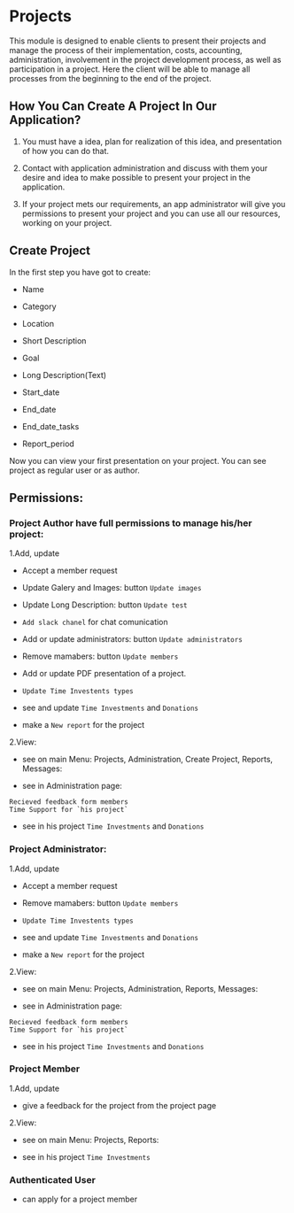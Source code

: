 # Projects

This module is designed to enable clients to present their projects and
manage the process of their implementation, costs, accounting,
administration, involvement in the project development process, as well
as participation in a project. Here the client will be able to manage
all processes from the beginning to the end of the project.

## How You Can Create A Project In Our Application?

1. You must have a idea, plan for realization of this idea, and presentation
of how you can do that.

2. Contact with application administration and discuss with them your desire and idea to make possible to present your project in the application.

3. If your project mets our requirements, an app administrator will give you permissions to present your project and you can use all our resources, working on your project.

## Create Project
In the first step you have got to create:

- Name

- Category

- Location

- Short Description

- Goal

- Long Description(Text)

- Start_date

- End_date

- End_date_tasks

- Report_period

Now you can view your first presentation on your project. You can see project as regular user or as author.

## Permissions:

###  Project Author have full permissions to manage his/her project:

1.Add, update

- Accept a member request

- Update Galery and Images: button `Update images`

- Update Long Description: button `Update test`

- `Add slack chanel` for chat comunication

- Add or update administrators: button `Update administrators`

- Remove mamabers: button `Update members`

- Add or update PDF presentation of a project.

- `Update Time Investents types`

- see and update `Time Investments` and `Donations`

- make a `New report` for the project

2.View:

- see on main Menu: Projects, Administration, Create Project, Reports, Messages:

- see in Administration page:

```
Recieved feedback form members
Time Support for `his project`
```
- see in his project `Time Investments` and `Donations`

### Project Administrator:

1.Add, update

- Accept a member request

- Remove mamabers: button `Update members`

- `Update Time Investents types`

- see and update `Time Investments` and `Donations`

- make a `New report` for the project

2.View:

- see on main Menu: Projects, Administration, Reports, Messages:

- see in Administration page:

```
Recieved feedback form members
Time Support for `his project`
```
- see in his project `Time Investments` and `Donations`

### Project Member

1.Add, update

- give a feedback for the project from the project page

2.View:

- see on main Menu: Projects, Reports:

- see in his project `Time Investments`

### Authenticated User

- can apply for a project member

